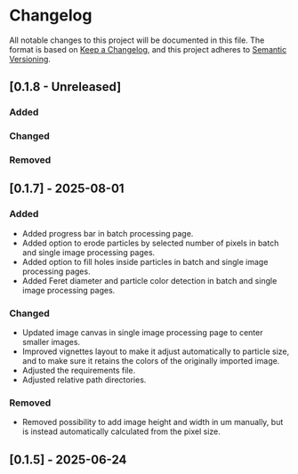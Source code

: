 # Changelog

All notable changes to this project will be documented in this file. The format is based on [Keep a Changelog](https://keepachangelog.com/en/1.1.0/), and this project adheres to [Semantic Versioning](https://semver.org/spec/v2.0.0.html).

## [0.1.8 - Unreleased]

### Added

### Changed

### Removed

## [0.1.7] - 2025-08-01

### Added
* Added progress bar in batch processing page.
* Added option to erode particles by selected number of pixels in batch and single image processing pages.
* Added option to fill holes inside particles in batch and single image processing pages.
* Added Feret diameter and particle color detection in batch and single image processing pages.

### Changed
* Updated image canvas in single image processing page to center smaller images.
* Improved vignettes layout to make it adjust automatically to particle size, and to make sure it retains the colors of the originally imported image.
* Adjusted the requirements file.
* Adjusted relative path directories.

### Removed
* Removed possibility to add image height and width in um manually, but is instead automatically calculated from the pixel size.

## [0.1.5] - 2025-06-24
